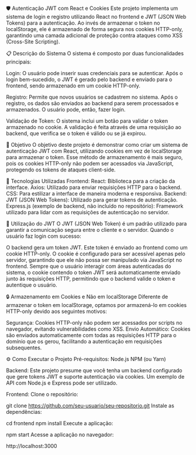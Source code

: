 🛡️ Autenticação JWT com React e Cookies
Este projeto implementa um sistema de login e registro utilizando React no frontend e JWT (JSON Web Tokens) para a autenticação. Ao invés de armazenar o token no localStorage, ele é armazenado de forma segura nos cookies HTTP-only, garantindo uma camada adicional de proteção contra ataques como XSS (Cross-Site Scripting).

📋 Descrição do Sistema
O sistema é composto por duas funcionalidades principais:

Login: O usuário pode inserir suas credenciais para se autenticar. Após o login bem-sucedido, o JWT é gerado pelo backend e enviado para o frontend, sendo armazenado em um cookie HTTP-only.

Registro: Permite que novos usuários se cadastrem no sistema. Após o registro, os dados são enviados ao backend para serem processados e armazenados. O usuário pode, então, fazer login.

Validação de Token: O sistema inclui um botão para validar o token armazenado no cookie. A validação é feita através de uma requisição ao backend, que verifica se o token é válido ou se já expirou.

🎯 Objetivo
O objetivo deste projeto é demonstrar como criar um sistema de autenticação JWT com React, utilizando cookies em vez de localStorage para armazenar o token. Esse método de armazenamento é mais seguro, pois os cookies HTTP-only não podem ser acessados via JavaScript, protegendo os tokens de ataques client-side.

🚀 Tecnologias Utilizadas
Frontend:
React: Biblioteca para a criação da interface.
Axios: Utilizado para enviar requisições HTTP para o backend.
CSS: Para estilizar a interface de maneira moderna e responsiva.
Backend:
JWT (JSON Web Tokens): Utilizado para gerar tokens de autenticação.
Express.js (exemplo de backend, não incluído no repositório): Framework utilizado para lidar com as requisições de autenticação no servidor.

🔐 Utilização do JWT
O JWT (JSON Web Token) é um padrão utilizado para garantir a comunicação segura entre o cliente e o servidor. Quando o usuário faz login com sucesso:

O backend gera um token JWT.
Este token é enviado ao frontend como um cookie HTTP-only.
O cookie é configurado para ser acessível apenas pelo servidor, garantindo que ele não possa ser manipulado via JavaScript no frontend.
Sempre que o usuário interagir com áreas autenticadas do sistema, o cookie contendo o token JWT será automaticamente enviado junto às requisições HTTP, permitindo que o backend valide o token e autentique o usuário.

🔒 Armazenamento em Cookies e Não em localStorage
Diferente de armazenar o token em localStorage, optamos por armazená-lo em cookies HTTP-only devido aos seguintes motivos:

Segurança: Cookies HTTP-only não podem ser acessados por scripts no navegador, evitando vulnerabilidades como XSS.
Envio Automático: Cookies são enviados automaticamente com todas as requisições HTTP para o domínio que os gerou, facilitando a autenticação em requisições subsequentes.


⚙️ Como Executar o Projeto
Pré-requisitos:
Node.js
NPM (ou Yarn)

Backend:
Este projeto presume que você tenha um backend configurado que gere tokens JWT e suporte autenticação via cookies. Um exemplo de API com Node.js e Express pode ser utilizado.

Frontend:
Clone o repositório:

git clone https://github.com/seu-usuario/seu-repositorio.git
Instale as dependências:

cd frontend
npm install
Execute a aplicação:

npm start
Acesse a aplicação no navegador:

http://localhost:3000


